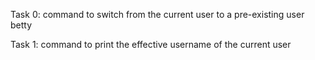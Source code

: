 Task 0:
command to switch from the current user to a pre-existing user betty

Task 1:
command to print the effective username of the current user

